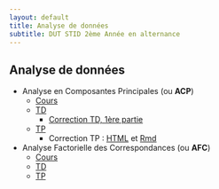 ```yaml
---
layout: default
title: Analyse de données
subtitle: DUT STID 2ème Année en alternance
---
```


## Analyse de données

- Analyse en Composantes Principales (ou **ACP**)
    - [Cours](acp-cours.html)
    - [TD](acp-td.html)
        - [Correction TD, 1ère partie](acp-td-correction.html)
    - [TP](acp-tp.html)
        - Correction TP : [HTML](acp-td-correction.html) et [Rmd](acp-tp-correction.Rmd)
- Analyse Factorielle des Correspondances (ou **AFC**)
    - [Cours](afc-cours.html)
    - [TD](afc-td.html)
    - [TP](afc-tp.html)



